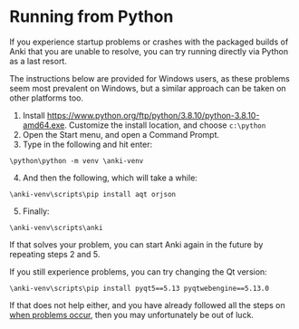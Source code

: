 # Running from Python

If you experience startup problems or crashes with the packaged builds of Anki
that you are unable to resolve, you can try running directly via Python as a
last resort.

The instructions below are provided for Windows users, as these problems seem
most prevalent on Windows, but a similar approach can be taken on other
platforms too.

1. Install <https://www.python.org/ftp/python/3.8.10/python-3.8.10-amd64.exe>. Customize
   the install location, and choose `c:\python`
2. Open the Start menu, and open a Command Prompt.
3. Type in the following and hit enter:

```
\python\python -m venv \anki-venv
```

4. And then the following, which will take a while:

```
\anki-venv\scripts\pip install aqt orjson
```

5. Finally:

```
\anki-venv\scripts\anki
```

If that solves your problem, you can start Anki again in the future by repeating
steps 2 and 5.

If you still experience problems, you can try changing the Qt version:

```
\anki-venv\scripts\pip install pyqt5==5.13 pyqtwebengine==5.13.0
```

If that does not help either, and you have already followed all the steps on
[when problems occur](./when-problems-occur.md), then you may unfortunately be
out of luck.
